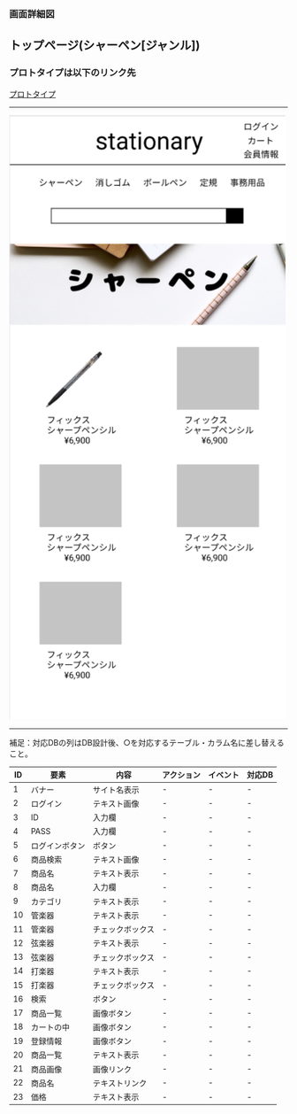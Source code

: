 ### 画面詳細図
## トップページ(シャーペン[ジャンル])
### プロトタイプは以下のリンク先
[プロトタイプ](https://www.figma.com/file/YN8g4ahM3raStzCZMDXhNA/stationary?node-id=1%3A10)
*****
<img src="img/2021-09-15 (25).png" width="500">

*****
補足：対応DBの列はDB設計後、○を対応するテーブル・カラム名に差し替えること。

| ID | 要素 | 内容 | アクション | イベント | 対応DB |
|----|------|-----|------------|---------|-------|
|1   |バナー|サイト名表示|-      |-        |-      |
|2   |ログイン|テキスト画像|-    |-        |-      |
|3   |ID     |入力欄　　|-    |-        |-      |
|4   |PASS   |入力欄　　|-    |-        |-      |
|5   |ログインボタン|ボタン|-    |-        |-      |
|6   |商品検索|テキスト画像|-    |-        |-      |
|7   |商品名　|テキスト表示|-    |-        |-      |
|8   |商品名　|入力欄　　|-    |-        |-      |
|9   |カテゴリ|テキスト表示|-    |-        |-      |
|10  |管楽器　|テキスト表示|-    |-        |-      |
|11  |管楽器　|チェックボックス|-    |-        |-      |
|12  |弦楽器　|テキスト表示|-    |-        |-      |
|13  |弦楽器　|チェックボックス|-    |-        |-      |
|14  |打楽器　|テキスト表示|-    |-        |-      |
|15  |打楽器　|チェックボックス|-    |-        |-      |
|16  |検索　　|ボタン　　　|-    |-        |-      |
|17  |商品一覧|画像ボタン　|-    |-        |-      |
|18  |カートの中|画像ボタン|-    |-        |-      |
|19  |登録情報|画像ボタン　|-    |-        |-      |
|20  |商品一覧|テキスト表示|-    |-        |-      |
|21  |商品画像|画像リンク　|-    |-        |-      |
|22  |商品名|テキストリンク|-    |-        |-      |
|23  |価格|テキスト表示　　|-    |-        |-      |
